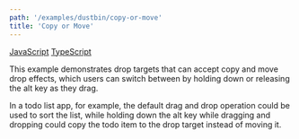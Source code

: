 ```yaml
---
path: '/examples/dustbin/copy-or-move'
title: 'Copy or Move'
---
```


[JavaScript](https://codesandbox.io/s/github/react-dnd/react-dnd/tree/gh-pages/examples_js/01-dustbin/copy-or-move)
[TypeScript](https://codesandbox.io/s/github/react-dnd/react-dnd/tree/gh-pages/examples_ts/01-dustbin/copy-or-move)

This example demonstrates drop targets that can accept copy and move
drop effects, which users can switch between by holding down or
releasing the alt key as they drag.

In a todo list app, for example, the default drag and drop operation
could be used to sort the list, while holding down the alt key while
dragging and dropping could copy the todo item to the drop target
instead of moving it.

<dustbin-copy-or-move></dustbin-copy-or-move>
